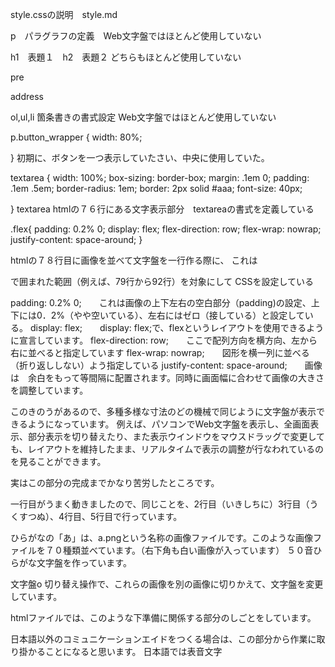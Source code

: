 style.cssの説明　style.md

p　パラグラフの定義　Web文字盤ではほとんど使用していない

h1　表題１　h2　表題２
どちらもほとんど使用していない

pre

address

ol,ul,li
箇条書きの書式設定
Web文字盤ではほとんど使用していない


p.button_wrapper {
 width: 80%;

}
初期に、ボタンを一つ表示していたさい、中央に使用していた。


textarea {
  width: 100%;
  box-sizing: border-box;
  margin: .1em 0;
  padding: .1em .5em;
  border-radius: 1em;
  border: 2px solid #aaa;
  font-size: 40px;

}
textarea
htmlの７６行にある文字表示部分　textareaの書式を定義している


.flex{
  padding: 0.2% 0;
  display: flex;
  flex-direction: row;
  flex-wrap: nowrap;
  justify-content: space-around;
}

htmlの７８行目に画像を並べて文字盤を一行作る際に、
これは<div class="flex">で囲まれた範囲（例えば、79行から92行）を対象にして
CSSを設定している

  padding: 0.2% 0;　　これは画像の上下左右の空白部分（padding)の設定、上下には0．2%（やや空いている）、左右にはゼロ（接している）と設定している。
  display: flex;　　display: flex;で、flexというレイアウトを使用できるように宣言しています。
  flex-direction: row;　　ここで配列方向を横方向、左から右に並べると指定しています
  flex-wrap: nowrap;　　図形を横一列に並べる（折り返ししない）よう指定している
  justify-content: space-around;　　画像は　余白をもって等間隔に配置されます。同時に画面幅に合わせて画像の大きさを調整しています。
  
 このきのうがあるので、多種多様な寸法のどの機械で同じように文字盤が表示できるようになっています。
 例えば、パソコンでWeb文字盤を表示し、全画面表示、部分表示を切り替えたり、また表示ウインドウをマウスドラッグで変更しても、レイアウトを維持したまま、リアルタイムで表示の調整が行なわれているのを見ることができます。

実はこの部分の完成までかなり苦労したところです。

一行目がうまく動きましたので、同じことを、2行目（いきしちに）3行目（うくすつぬ）、4行目、5行目で行っています。

ひらがなの「あ」は、a.pngという名称の画像ファイルです。このような画像ファイルを７０種類並べています。（右下角も白い画像が入っています）
５０音ひらがな文字盤を作っています。

文字盤o
切り替え操作で、これらの画像を別の画像に切りかえて、文字盤を変更しています。



htmlファイルでは、このような下準備に関係する部分のしごとをしています。

日本語以外のコミュニケーションエイドをつくる場合は、この部分から作業に取り掛かることになると思います。
日本語では表音文字


